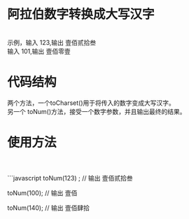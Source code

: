 <h1>阿拉伯数字转换成大写汉字</h1><br>
示例，输入 123,输出 壹佰贰拾叁 <br>
     输入 101,输出 壹佰零壹 <br>
<h1>代码结构</h1>
两个方法，一个toCharset()用于将传入的数字变成大写汉字。<br>
另一个 toNum()方法，接受一个数字参数，并且输出最终的结果。<br>
<h1>使用方法</h1><br>
<br>
```javascript
toNum(123) ; // 输出 壹佰贰拾叁

toNum(100);  //  输出 壹佰

toNum(140); //  输出   壹佰肆拾
```
